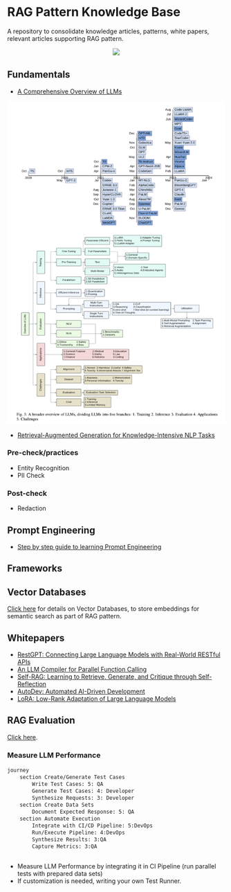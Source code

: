 # RAG Pattern Knowledge Base

A repository to consolidate knowledge articles, patterns, white papers, relevant articles supporting RAG pattern.

<p align="center">
<a href="https://opensource.org/licenses/Apache"><img src="https://img.shields.io/badge/license-Apache--2.0-blue"></a>
</p>

## Fundamentals

- [A Comprehensive Overview of LLMs](https://arxiv.org/pdf/2307.06435.pdf)

![LLM Overview](images/LLM-Overview.png)

- [Retrieval-Augmented Generation for Knowledge-Intensive NLP Tasks](https://arxiv.org/abs/2005.11401)

### Pre-check/practices

- Entity Recognition
- PII Check

### Post-check

- Redaction

## Prompt Engineering

- [Step by step guide to learning Prompt Engineering](https://roadmap.sh/prompt-engineering)

## Frameworks

## Vector Databases

[Click here](VectorDatabases/index.md) for details on Vector Databases, to store embeddings for semantic search as part of RAG pattern.


## Whitepapers

- [RestGPT: Connecting Large Language Models with Real-World RESTful APIs](https://arxiv.org/pdf/2306.06624.pdf)
- [An LLM Compiler for Parallel Function Calling](https://arxiv.org/abs/2312.04511)
- [Self-RAG: Learning to Retrieve, Generate, and Critique through Self-Reflection](https://arxiv.org/abs/2310.11511)
- [AutoDev: Automated AI-Driven Development](https://arxiv.org/abs/2403.08299?)
- [LoRA: Low-Rank Adaptation of Large Language Models](https://arxiv.org/abs/2106.09685)

## RAG Evaluation

[Click here](RAGEvaluation/index.md).


### Measure LLM Performance

```mermaid
journey
    section Create/Generate Test Cases
        Write Test Cases: 5: QA
        Generate Test Cases: 4: Developer
        Synthesize Requests: 3: Developer
    section Create Data Sets
        Document Expected Response: 5: QA
    section Automate Execution
        Integrate with CI/CD Pipeline: 5:DevOps
        Run/Execute Pipeline: 4:DevOps
        Synthesize Results: 3:QA
        Capture Metrics: 3:QA
    
```

- Measure LLM Performance by integrating it in CI Pipeline (run parallel tests with prepared data sets)
- If customization is needed, writing your own Test Runner.